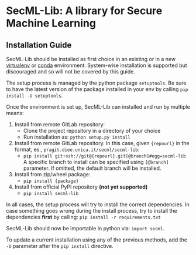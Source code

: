 # SecML-Lib: A library for Secure Machine Learning

## Installation Guide
SecML-Lib should be installed as first choice in an existing or in a new
 [virtualenv](https://virtualenv.pypa.io) or [conda](https://conda.io)
 environment. System-wise installation is supported but discouraged and
 so will not be covered by this guide.

The setup process is managed by the python package `setuptools`. Be sure
 to have the latest version of the package installed in your env by
 calling `pip install -U setuptools`.

Once the environment is set up, SecML-Lib can installed and run by
 multiple means:
 1. Install from remote GitLab repository:
    - Clone the project repository in a directory of your choice
    - Run installation as: `python setup.py install`
 2. Install from remote GitLab repository. In this case, given
    `{repourl}` in the format, es., `pragit.diee.unica.it/secml/secml-lib`:
    - `pip install git+ssh://git@{repourl}.git[@branch]#egg=secml-lib`
    A specific branch to install can be specified using `[@branch]` parameter.
    If omitted, the default branch will be installed.
 3. Install from zip/wheel package:
    - `pip install {package}`
 4. Install from official PyPI repository **(not yet supported)**
    - `pip install secml-lib`

In all cases, the setup process will try to install the correct dependencies.
In case something goes wrong during the install process, try to install
 the dependencies **first** by calling: `pip install -r requirements.txt`

SecML-Lib should now be importable in python via: `import secml`.

To update a current installation using any of the previous methods, add the 
 `-U` parameter after the `pip install` directive.